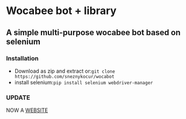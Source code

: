 # Wocabee bot + library

## A simple multi-purpose wocabee bot based on selenium

### Installation

- Download as zip and extract or:`git clone https://github.com/sneznykocur/wocabot`
- install selenium:`pip install selenium webdriver-manager`
### UPDATE
NOW A [WEBSITE](https://wocabee.sneznykocur.lol)
